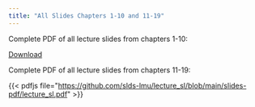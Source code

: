 ```yaml
---
title: "All Slides Chapters 1-10 and 11-19"
---
```


<!--more-->

Complete PDF of all lecture slides from chapters 1-10:

[Download](https://drive.google.com/file/d/16O-rVIPJVpLIZ9-qb7BRIJxomCXcrNgL/view?usp=share_link)

Complete PDF of all lecture slides from chapters 11-19:

{{< pdfjs file="https://github.com/slds-lmu/lecture_sl/blob/main/slides-pdf/lecture_sl.pdf" >}}

